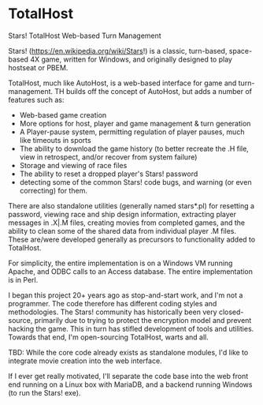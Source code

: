 # TotalHost
Stars! TotalHost Web-based Turn Management

Stars! (https://en.wikipedia.org/wiki/Stars!) is a classic, turn-based, space-based 4X game, written for Windows, and originally designed to play hostseat or PBEM. 

TotalHost, much like AutoHost, is a web-based interface for game and turn-management. TH builds off the concept of AutoHost, 
but adds a number of features such as: 
- Web-based game creation
- More options for host, player and game management & turn generation
- A Player-pause system, permitting regulation of player pauses, much like timeouts in sports
- The ability to download the game history (to better recreate the .H file, view in retrospect, and/or recover from system failure)
- Storage and viewing of race files
- The ability to reset a dropped player's Stars! password
- detecting some of the common Stars! code bugs, and warning (or even correcting) for them.

There are also standalone utilities (generally named stars*.pl) for resetting a password, viewing race and ship design information, extracting player messages in .X|.M files, creating movies from completed games, and the ability to clean some of the shared data from individual player .M files. These are/were developed generally as precursors to functionality added to TotalHost.

For simplicity, the entire implementation is on a Windows VM running Apache, and ODBC calls to an Access database. 
The entire implementation is in Perl.

I began this project 20+ years ago as stop-and-start work, and I'm not a programmer. The code therefore has different coding styles and methodologies. The Stars! community has historically been very closed-source,  primarily due to trying to protect the encryption model and prevent hacking the game. This in turn has stifled development of tools and utilities.  Towards that end, I'm open-sourcing TotalHost, warts and all.

TBD:
While the core code already exists as standalone modules, I'd like to integrate movie creation into the web interface.

If I ever get really motivated, I'll separate the code base into the web front end running on a Linux box with MariaDB, 
and a backend running Windows (to run the Stars! exe).
